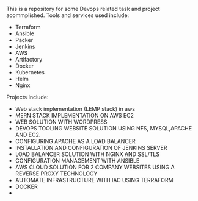 This is a repository for some Devops related task and project acommplished. Tools and services used include:

- Terraform
- Ansible
- Packer
- Jenkins
- AWS
- Artifactory
- Docker
- Kubernetes
- Helm
- Nginx


Projects Include:

- Web stack implementation (LEMP stack) in aws
- MERN STACK IMPLEMENTATION ON AWS EC2
-  WEB SOLUTION WITH WORDPRESS
-  DEVOPS TOOLING WEBSITE SOLUTION USING NFS, MYSQL,APACHE AND EC2.
-  CONFIGURING APACHE AS A LOAD BALANCER
-  INSTALLATION AND CONFIGURATION OF JENKINS SERVER
-  LOAD BALANCER SOLUTION WITH NGINX AND SSL/TLS
-  CONFIGURATION MANAGEMENT WITH ANSIBLE
-  AWS CLOUD SOLUTION FOR 2 COMPANY WEBSITES USING A REVERSE PROXY TECHNOLOGY
-  AUTOMATE INFRASTRUCTURE WITH IAC USING TERRAFORM
-  DOCKER
-  
